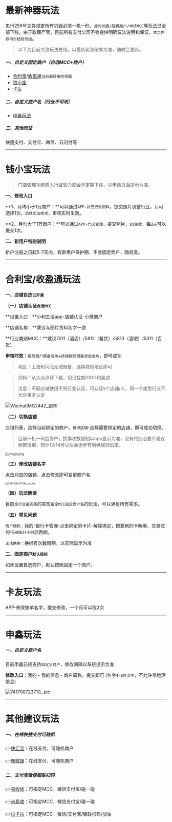 # 最新神器玩法

央行259号文件规定所有机器必须一机一码，`原时间表/随机商户/申请MCC`等玩法已全部下线。由于政策严管，目前所有支付公司不会提供明确玩法说明和保证，`本页内容均为经验总结`。

> 以下为目前大致玩法总结，以最新实测结果为准，随时会更新。

##### 一、自定义固定商户（自选MCC+商户）

- [合利宝](tool/hlb.md)/[收盈通](tool/hlbsyt.md)`当前最好用的机器`
- [钱小宝](tool/qxb.md)
- [卡友](tool/kyks.md)

##### 二、自定义商户名（行业不可改）

- [申鑫玩法](tool/sx.md)

##### 三、其他玩法

快捷支付、支付宝、微信、云闪付等



---

# 钱小宝玩法

> 门店管理功能随人行监管力度会不定期下线，以申请页面提示为准。

**一、修改入口**

**1、月均小于1万商户：**可以通过`APP-补充行业资料`，提交照片调整行业，只可选择1次，`后续无法修改`，审核实时生效。

**2、月均大于1万商户：**可以通过`APP-门店管理`，提交照片，`D1生效`，每`2天`可以提交1次。

**二、新用户特别说明**

新户注册之日起5-7天内，有新用户保护期，不会固定商户，随机变。



---

# 合利宝/收盈通玩法

**一、店铺自选`已开通`**

**（一）店铺认证`自选MCC`**

**设置入口：**小利生活app-店铺认证-小微商户

**店铺名称：**建议与图片资料名字一致

**行业类别MCC：**建议7011（酒店）/5812（餐饮）/5813（酒吧）/5311（百货）

**审核时效：**`银联商户报备成功`+`终端银联报备状态成功`，即可成功

> 地区：上海和河北无法报备，选择其他地区即可

> 资料：从大众点评下载，切记裁剪lOGO和黑边

> 注意：不同店铺使用不同行业认证，可认证` 5 `个店铺/人，同一个类型行业不允许重复认证

![WechatIMG2442_副本](https://wiki.zjkmkj.com/media/202311231550955.jpeg)

**（二）切换店铺**

店铺列表，选择当前绑定的商户，`换绑店铺`-选择需要绑定的店铺，即可成功切换。

> 目前一机一码监管严，换绑次数限制以app显示为准，没有特别必要不建议频繁换绑，预计12/14号以后会逐步有明确规则出来。

<img src="https://wiki.zjkmkj.com/media/202311231550987.png" alt="image.png" style="zoom: 67%;" />

**（三）修改店铺名字**

点击对应的店铺，点击修改即可变更商户名

<img src="https://wiki.zjkmkj.com/media/202311231550002.png" alt="24401698217490_.pic_hd" style="zoom: 50%;" />

**（四）玩法解读**

目前`全行业最完美`的实现`指定MCC指定商户名`的玩法，可以满足所有需求。

**（五）常见问题**

`商户随机：`我的-银行卡管理-点击绑定的卡片-解除绑定，把要刷的卡解绑，交易过的卡`间隔24小时`后再刷。

`无法换绑：`换绑有次数限制，以实际显示为准

**二、固定商户`默认规则`**

如未设置自选商户，默认按照固定一个商户。



---



# 卡友玩法



APP-修改账单名字，提交修改，一个月可以改2次



----

# 申鑫玩法 



##### 一、自定义商户名

目前申鑫已经支持`自定义商户`，修改间隔以系统提示为准

**修改入口**：我的 - 我的信息 - 商户简称，提交即可 (名字`4-8位汉字`，不允许带地理信息)

![741700723710_.pic](https://wiki.zjkmkj.com/media/202311231613170.jpeg)

---

# 其他建议玩法

##### 一、在线快捷支付可随机

👉[快汇宝](https://wiki.zjkmkj.com/#/tool/khb )：在线支付，可随机商户

👉[聚收银](https://wiki.zjkmkj.com/#/tool/jsy])：在线支付，可随机商户

##### 二、支付宝微信银联扫码

👉[易收钱](https://wiki.zjkmkj.com/#/tool/ysq)：可指定MCC，微信支付宝/碰一碰

👉[米易收](https://wiki.zjkmkj.com/#/tool/mys)：可指定MCC，微信支付宝/碰一碰

👉[拉卡拉](https://wiki.zjkmkj.com/#/tool/lkl)：可指定MCC，微信/支付宝/银联扫码/加油

